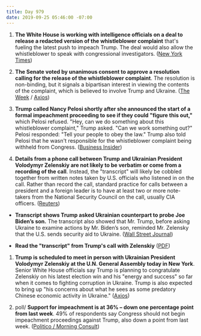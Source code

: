 ```yaml
---
title: Day 979
date: 2019-09-25 05:46:00 -07:00
---
```


1. **The White House is working with intelligence officials on a deal to release a redacted version of the whistleblower complaint** that's fueling the latest push to impeach Trump. The deal would also allow the whistleblower to speak with congressional investigators. ([New York Times](https://www.nytimes.com/2019/09/24/us/politics/trump-whistleblower-congress.html))

2. **The Senate voted by unanimous consent to approve a resolution calling for the release of the whistleblower complaint**. The resolution is non-binding, but it signals a bipartisan interest in viewing the contents of the complaint, which is believed to involve Trump and Ukraine. ([The Week](https://theweek.com/speedreads/867423/senate-votes-1000-release-trump-whistleblower-complaint) / [Axios](https://www.axios.com/senate-whistleblower-complaint-ukraine-38249a7e-83e9-4467-944b-8496df3157de.html))

3. **Trump called Nancy Pelosi shortly after she announced the start of a formal impeachment proceeding to see if they could "figure this out,"** which Pelosi refused. "Hey, can we do something about this whistleblower complaint," Trump asked. "Can we work something out?" Pelosi responded: "Tell your people to obey the law." Trump also told Pelosi that he wasn't responsible for the whistleblower complaint being withheld from Congress. ([Business Insider](https://www.businessinsider.com/trump-asked-pelosi-to-negotiate-amid-impeachment-probe-she-declined-2019-9))

4. **Details from a phone call between Trump and Ukrainian President Volodymyr Zelenskiy are not likely to be verbatim or come from a recording of the call**. Instead, the "transcript" will likely be cobbled together from written notes taken by U.S. officials who listened in on the call. Rather than record the call, standard practice for calls between a president and a foreign leader is to have at least two or more note-takers from the National Security Council on the call, usually CIA officers. ([Reuters](https://www.reuters.com/article/us-usa-trump-whistleblower-transcript-idUSKBN1W935S))

* **Transcript shows Trump asked Ukrainian counterpart to probe Joe Biden’s son.** The transcript also showed that Mr. Trump, before asking Ukraine to examine actions by Mr. Biden’s son, reminded Mr. Zelensky that the U.S. sends security aid to Ukraine. ([Wall Street Journal](https://www.wsj.com/articles/white-house-to-release-transcript-of-trumps-ukraine-call-as-impeachment-efforts-begin-11569403803?mod=article_inline))

* **Read the "transcript" from Trump's call with Zelenskiy** ([PDF](https://s.wsj.net/public/resources/documents/Unclassifiedukrainetranscript09.2019.pdf?mod=article_inline))

1. **Trump is scheduled to meet in person with Ukrainian President Volodymyr Zelenskiy at the U.N. General Assembly today in New York**. Senior White House officials say Trump is planning to congratulate Zelenskiy on his latest election win and his "energy and success" so far when it comes to fighting corruption in Ukraine. Trump is also expected to bring up "his concerns about what he sees as some predatory Chinese economic activity in Ukraine." ([Axios](https://www.axios.com/trump-meet-ukraine-zelensky-un-general-assembly-54791ec4-711f-47c5-a2cd-c8c8089d38b0.html))

2. poll/ **Support for impeachment is at 36% – down one percentage point from last week**. 49% of respondents say Congress should not begin impeachment proceedings against Trump, also down a point from last week. ([Politico / Morning Consult](https://www.politico.com/story/2019/09/25/impeachment-poll-pelosi-trump-1510382))